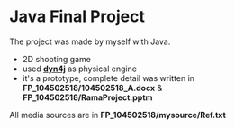 Java Final Project
===
The project was made by myself with Java.

- 2D shooting game
- used **[dyn4j](http://www.dyn4j.org/)** as physical engine
- it's a prototype, complete detail was written in **FP_104502518/104502518_A.docx** & **FP_104502518/RamaProject.pptm**

All media sources are in **FP_104502518/mysource/Ref.txt**